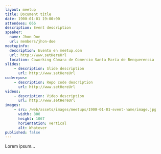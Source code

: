 ```yaml
---
layout: meetup
title: Document title
date: 1900-01-01 19:00:00
attendees: 666
description: Event description
speaker:
  name: Jhon Doe
  url: members/jhon-doe
meetupinfo:
  description: Evento en meetup.com
  url: http://www.setHereUrl
  location: Coworking Cámara de Comercio Santa María de Benquerencia
slides:
    - description: Slide description
      url: http://www.setHereUrl
coderepos:
    - description: Repo code description
      url: http://www.setHereUrl
videos:
    - description: Video description
      url: http://www.setHereUrl
images:
    - src: /web/assets/images/meetups/1900-01-01-event-name/image.jpg
      width: 800
      height: 1067
      horientation: vertical
      alt: Whatever
published: false
---
```


Lorem ipsum...